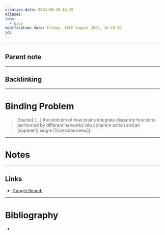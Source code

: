 ```yaml
---
creation date: 2024-08-16 16:19
aliases: 
tags:
  - baby
modification date: Friday, 16th August 2024, 16:19:30
id:
---
```

---

## Parent note
---
## Backlinking


---
# Binding Problem
>[!quote]
> [...] the problem of how brains integrate disparate functions performed by different networks into coherent action and an (apparent) single [[Consciousness]]. 

---
# Notes


---
## Links
- [Google Search](https://www.google.com/search?q=Binding+Problem)

---
# Bibliography
+ 